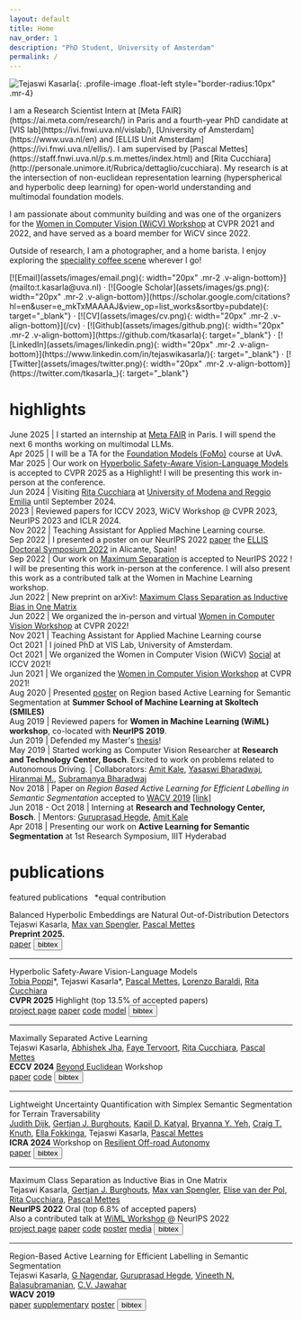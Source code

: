 ```yaml
---
layout: default
title: Home
nav_order: 1
description: "PhD Student, University of Amsterdam"
permalink: /
---
```


![Tejaswi Kasarla](assets/images/profile_photo.png){: .profile-image .float-left style="border-radius:10px" .mr-4}

<div class="bio-content" markdown="1">
I am a Research Scientist Intern at [Meta FAIR](https://ai.meta.com/research/) in Paris and a fourth-year PhD candidate at [VIS lab](https://ivi.fnwi.uva.nl/vislab/), [University of Amsterdam](https://www.uva.nl/en) and [ELLIS Unit Amsterdam](https://ivi.fnwi.uva.nl/ellis/). I am supervised by [Pascal Mettes](https://staff.fnwi.uva.nl/p.s.m.mettes/index.html) and [Rita Cucchiara](http://personale.unimore.it/Rubrica/dettaglio/cucchiara). My research is at the intersection of non-euclidean representation learning (hyperspherical and hyperbolic deep learning) for open-world understanding and multimodal foundation models.

I am passionate about community building and was one of the organizers for the [Women in Computer Vision (WiCV) Workshop](https://sites.google.com/view/wicv/) at CVPR 2021 and 2022, and have served as a board member for WiCV since 2022.

Outside of research, I am a photographer, and a home barista. I enjoy exploring the [speciality coffee scene](/more/#coffee) wherever I go!
</div>

<div class="social-links" markdown="1">
[![Email](assets/images/email.png){: width="20px" .mr-2 .v-align-bottom}](mailto:t.kasarla@uva.nl) · [![Google Scholar](assets/images/gs.png){: width="20px" .mr-2 .v-align-bottom}](https://scholar.google.com/citations?hl=en&user=e_mkTxMAAAAJ&view_op=list_works&sortby=pubdate){: target="_blank"} · [![CV](assets/images/cv.png){: width="20px" .mr-2 .v-align-bottom}](/cv) · [![Github](assets/images/github.png){: width="20px" .mr-2 .v-align-bottom}](https://github.com/tkasarla){: target="_blank"} · [![LinkedIn](assets/images/linkedin.png){: width="20px" .mr-2 .v-align-bottom}](https://www.linkedin.com/in/tejaswikasarla/){: target="_blank"} · [![Twitter](assets/images/twitter.png){: width="20px" .mr-2 .v-align-bottom}](https://twitter.com/tkasarla_){: target="_blank"}
</div>


# highlights

June 2025 | I started an internship at [Meta FAIR](https://ai.meta.com/research/) in Paris. I will spend the next 6 months working on multimodal LLMs.  
Apr 2025 | I will be a TA for the [Foundation Models (FoMo)](https://uvafomo.github.io) course at UvA.  
Mar 2025 | Our work on [Hyperbolic Safety-Aware Vision-Language Models](https://arxiv.org/abs/2503.12127) is accepted to CVPR 2025 as a Highlight! I will be presenting this work in-person at the conference.  
Jun 2024 | Visiting [Rita Cucchiara](https://aimagelab.ing.unimore.it/imagelab/person.asp?idpersona=1) at [University of Modena and Reggio Emilia](https://www.unimore.it/) until September 2024.  
2023 | Reviewed papers for ICCV 2023, WiCV Workshop @ CVPR 2023, NeurIPS 2023 and ICLR 2024.  
Nov 2022 | Teaching Assistant for Applied Machine Learning course.  
Sep 2022 | I presented a poster on our NeurIPS 2022 [paper](https://arxiv.org/abs/2206.08704) the [ELLIS Doctoral Symposium 2022](https://ellisalicante.org/eds2022/) in Alicante, Spain!  
Sep 2022 | Our work on [Maximum Separation](https://arxiv.org/abs/2206.08704) is accepted to NeurIPS 2022 ! I will be presenting this work in-person at the conference. I will also present this work as a contributed talk at the Women in Machine Learning workshop.  
Jun 2022 | New preprint on arXiv!: [Maximum Class Separation as Inductive Bias in One Matrix](https://arxiv.org/abs/2206.08704)  
Jun 2022 | We organized the in-person and virtual [Women in Computer Vision Workshop](https://sites.google.com/view/wicvcvpr2022/home) at CVPR 2022!  
Nov 2021 | Teaching Assistant for Applied Machine Learning course  
Oct 2021 | I joined PhD at VIS Lab, University of Amsterdam.  
Oct 2021 | We organized the Women in Computer Vision (WiCV) [Social](https://iccv2021.thecvf.com/networking-sessions) at ICCV 2021!  
Jun 2021 | We organized the [Women in Computer Vision Workshop](https://sites.google.com/view/wicvcvpr2021/home) at CVPR 2021!  
Aug 2020 | Presented [poster](https://smiles.skoltech.ru/poster-presentations) on Region based Active Learning for Semantic Segmentation at **Summer School of Machine Learning at Skoltech (SMILES)**  
Aug 2019 | Reviewed papers for **Women in Machine Learning (WiML) workshop**, co-located with **NeurIPS 2019**.  
Jun 2019 | Defended my Master's [thesis](http://web2py.iiit.ac.in/research_centres/publications/view_publication/mastersthesis/769)!  
May 2019 | Started working as Computer Vision Researcher at **Research and Technology Center, Bosch**. Excited to work on problems related to Autonomous Driving. | Collaborators: [Amit Kale](https://www.linkedin.com/in/kaleamit/), [Yasaswi Bharadwaj](https://www.linkedin.com/in/yasaswi-bharadwaj-katta-87647555), [Hiranmai M.](https://www.linkedin.com/in/hiranmai-4b0a3398/), [Subramanya Bharadwaj](https://www.linkedin.com/in/subramanya-bharadwaj-63b10758/)  
Nov 2018 | Paper on _Region Based Active Learning for Efficient Labelling in Semantic Segmentation_ accepted to [WACV 2019](http://wacv19.wacv.net) [[link]](https://ieeexplore.ieee.org/document/8659293)  
Jun 2018 - Oct 2018 | Interning at **Research and Technology Center, Bosch**. | Mentors: [Guruprasad Hegde](https://www.linkedin.com/in/guruprasad-hegde-657b81a/), [Amit Kale](https://www.linkedin.com/in/kaleamit/)  
Apr 2018 | Presenting our work on **Active Learning for Semantic Segmentation** at 1st Research Symposium, IIIT Hyderabad


# publications

<span class="featured-paper">featured publications</span> &nbsp; *equal contribution

<div class="paper-title featured">
Balanced Hyperbolic Embeddings are Natural Out-of-Distribution Detectors 
</div>
<div class="paper-authors">
Tejaswi Kasarla, <a href="https://nl.linkedin.com/in/max-van-spengler-45908b147" class="author-link" target="_blank">Max van Spengler</a>, <a href="https://staff.fnwi.uva.nl/p.s.m.mettes/" class="author-link" target="_blank">Pascal Mettes</a> 
</div>
<div class="paper-venue">
<strong>Preprint 2025.</strong>
</div>
<div class="paper-links">
<a href="https://arxiv.org/abs/2506.10146" class="paper-button" target="_blank">paper</a> <button class="bibtex-button" data-paper-id="balanced-hyperbolic">bibtex</button>
</div>

<hr>

<div class="paper-title featured">
Hyperbolic Safety-Aware Vision-Language Models  
</div>
<div class="paper-authors">
<a href="https://tobiapoppi.github.io" class="author-link" target="_blank">Tobia Poppi</a>*, Tejaswi Kasarla*, <a href="https://staff.fnwi.uva.nl/p.s.m.mettes/" class="author-link" target="_blank">Pascal Mettes</a>, <a href="https://www.lorenzobaraldi.com" class="author-link" target="_blank">Lorenzo Baraldi</a>, <a href="https://aimagelab.ing.unimore.it/imagelab/person.asp?idpersona=1" class="author-link" target="_blank">Rita Cucchiara</a>   
</div>
<div class="paper-venue">
<strong>CVPR 2025</strong> <span class="highlight-text">Highlight (top 13.5% of accepted papers)</span>
</div>
<div class="paper-links">
<a href="https://aimagelab.github.io/HySAC/" class="paper-button" target="_blank">project page</a> <a href="https://arxiv.org/abs/2503.12127" class="paper-button" target="_blank">paper</a> <a href="https://github.com/aimagelab/HySAC" class="paper-button" target="_blank">code</a> <a href="https://huggingface.co/aimagelab/HySAC" class="paper-button" target="_blank">model</a> <button class="bibtex-button" data-paper-id="hyperbolic-safety">bibtex</button>
</div>

<hr>

<div class="paper-title">
Maximally Separated Active Learning   
</div>
<div class="paper-authors">
Tejaswi Kasarla, <a href="https://abskjha.github.io" class="author-link" target="_blank">Abhishek Jha</a>, <a href="https://www.linkedin.com/in/faye-tervoort-15298a171/" class="author-link" target="_blank">Faye Tervoort</a>, <a href="https://aimagelab.ing.unimore.it/imagelab/person.asp?idpersona=1" class="author-link" target="_blank">Rita Cucchiara</a>, <a href="https://staff.fnwi.uva.nl/p.s.m.mettes/" class="author-link" target="_blank">Pascal Mettes</a>  
</div>
<div class="paper-venue">
<strong>ECCV 2024</strong> <a href="https://sites.google.com/view/beyondeuclidean/home" class="author-link" target="_blank">Beyond Euclidean</a> Workshop
</div>
<div class="paper-links">
<a href="https://arxiv.org/abs/2411.17444" class="paper-button" target="_blank">paper</a> <a href="https://github.com/tkasarla/ActiveLearning-MaxSep" class="paper-button" target="_blank">code</a> <button class="bibtex-button" data-paper-id="maximally-separated">bibtex</button>
</div>

<hr>

<div class="paper-title">
Lightweight Uncertainty Quantification with Simplex Semantic Segmentation for Terrain Traversability
</div>
<div class="paper-authors">
<a href="https://www.linkedin.com/in/judith-dijk" class="author-link" target="_blank">Judith Dijk</a>, <a href="https://sites.google.com/site/gertjanburghouts/" class="author-link" target="_blank">Gertjan J. Burghouts</a>, <a href="https://kdk132.github.io" class="author-link" target="_blank">Kapil D. Katyal</a>, <a href="https://www.linkedin.com/in/byyeh/" class="author-link" target="_blank">Bryanna Y. Yeh</a>, <a href="https://www.linkedin.com/in/craig-knuth/" class="author-link" target="_blank">Craig T. Knuth</a>, <a href="https://www.linkedin.com/in/ellafokkinga" class="author-link" target="_blank">Ella Fokkinga</a>, Tejaswi Kasarla, <a href="https://staff.fnwi.uva.nl/p.s.m.mettes/" class="author-link" target="_blank">Pascal Mettes</a>  
</div>
<div class="paper-venue">
<strong>ICRA 2024</strong> Workshop on <a href="https://theairlab.org/icra2024_offroad_workshop/" class="author-link" target="_blank">Resilient Off-road Autonomy</a>
</div>
<div class="paper-links">
<a href="https://arxiv.org/abs/2407.13392" class="paper-button" target="_blank">paper</a> <button class="bibtex-button" data-paper-id="terrain-traversability">bibtex</button>
</div>

<hr>

<div class="paper-title featured">
Maximum Class Separation as Inductive Bias in One Matrix  
</div>
<div class="paper-authors">
Tejaswi Kasarla, <a href="https://sites.google.com/site/gertjanburghouts/" class="author-link" target="_blank">Gertjan J. Burghouts</a>, <a href="https://nl.linkedin.com/in/max-van-spengler-45908b147" class="author-link" target="_blank">Max van Spengler</a>, <a href="https://www.elisevanderpol.nl" class="author-link" target="_blank">Elise van der Pol</a>, <a href="https://aimagelab.ing.unimore.it/imagelab/person.asp?idpersona=1" class="author-link" target="_blank">Rita Cucchiara</a>, <a href="https://staff.fnwi.uva.nl/p.s.m.mettes/" class="author-link" target="_blank">Pascal Mettes</a>  
</div>
<div class="paper-venue">
<strong>NeurIPS 2022</strong> <span class="highlight-text">Oral (top 6.8% of accepted papers)</span>
</div>
<div class="workshop-note">
Also a contributed talk at <a href="https://sites.google.com/view/wiml2022/program" target="_blank">WiML Workshop</a> @ NeurIPS 2022
</div>
<div class="paper-links">
<a href="papers/max-separation-as-inductive-bias/" class="paper-button">project page</a> <a href="https://arxiv.org/abs/2206.08704" class="paper-button" target="_blank">paper</a> <a href="https://github.com/tkasarla/max-separation-as-inductive-bias" class="paper-button" target="_blank">code</a> <a href="https://nips.cc/media/PosterPDFs/NeurIPS%202022/55160.png?t=1669329923.0358245" class="paper-button" target="_blank">poster</a> <a href="https://ivi.uva.nl/content/news/2022/11/phd-student-improves-image-classification.html" class="paper-button" target="_blank">media</a> <button class="bibtex-button" data-paper-id="max-separation">bibtex</button>
</div>

<hr>

<div class="paper-title">
Region-Based Active Learning for Efficient Labelling in Semantic Segmentation  
</div>
<div class="paper-authors">
Tejaswi Kasarla, <a href="https://in.linkedin.com/in/nagendar-g-257305113" class="author-link" target="_blank">G Nagendar</a>, <a href="https://in.linkedin.com/in/guruprasad-hegde-657b81a" class="author-link" target="_blank">Guruprasad Hegde</a>, <a href="https://people.iith.ac.in/vineethnb/" class="author-link" target="_blank">Vineeth N. Balasubramanian</a>, <a href="https://faculty.iiit.ac.in/~jawahar/" class="author-link" target="_blank">C.V. Jawahar</a>  
</div>
<div class="paper-venue">
<strong>WACV 2019</strong>
</div>
<div class="paper-links">
<a href="https://ieeexplore.ieee.org/document/8659293" class="paper-button" target="_blank">paper</a> <a href="https://drive.google.com/file/d/1N3VXOKCNsdL2MySr7EXJV5DcAymV632z/view?usp=sharing" class="paper-button" target="_blank">supplementary</a> <a href="assets/poster_wacv.pdf" class="paper-button" target="_blank">poster</a> <button class="bibtex-button" data-paper-id="region-based">bibtex</button>
</div>
